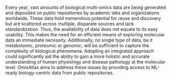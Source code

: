 Every year, vast amounts of biological multi-omics data are being generated and deposited on public repositories by academic labs and organizations worldwide. These data hold tremendous potential for reuse and discovery but are scattered across multiple, disparate sources and lack standardization. Thus, the availability of data does not equate to its easy usability. This makes the need for an efficient means of exploring molecular data an immediate necessity. 
Additionally, no single type of data, be it metabolomic, proteomic or genomic, will be sufficient to capture the complexity of biological phenomena. Adopting an integrated approach could significantly aid the ability to gain a more holistic and accurate understanding of human physiology and disease pathology at the molecular level. 
OmixAtlas aims to address these issues by providing access to ML-ready biology-centric data from public repositories.
